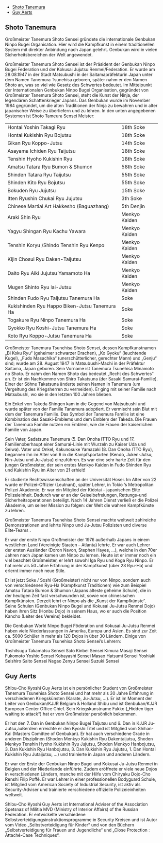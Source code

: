 
* [Shoto Tanemura](#shoto-tanemura)
* [Guy Aerts](#guy-aerts)

## Shoto Tanemura

Großmeister Tanemura Shoto Sensei gründete die internationale
Genbukan Ninpo Bugei Organisation. Hier wird die Kampfkunst in einem
traditionellen System mit direkter Anbindung nach Japan gelehrt. Genbukan wird
in vielen Sicherheitsbereichen der Welt angewendet.

Großmeister Tanemura Shoto Sensei ist der Präsident der Genbukan Ninpo Bugei
Federation und der Kokusai Jujutsu Renmei/Federation. Er wurde am 28.08.1947 in
der Stadt Matsubushi in der Saitamapräfekturin Japan unter dem Namen Tanemura
Tsunehisa geboren, später nahm er den Namen Shoto an, was so viel wie Gesetz des
Schwertes bedeutet. Im Mittelpunkt der Internationalen Genbukan Ninpo Bugei
Organisation, gegründet von Großmeister Tanemura Shoto Sensei, steht die Kunst
der Ninja, der legendären Schattenkrieger Japans. Das Genbukan wurde im November
1984 gegründet, um die alten Traditionen der Ninja zu bewahren und in alter
japanischer Weise zu überliefern und zu lehren. In den unten angegebenen
Systemen ist Shoto Tameura Sensei Meister:

|                                               |               |
| --------------------------------------------- | ------------- |
| Hontai Yoshin Takagi Ryu                      | 18th Soke     |
| Hontai Kukishin Ryu Bojutsu                   | 18th Soke     |
| Gikan Ryu Koppo-Jutsu                         | 14th Soke     |
| Asayama Ichiden Ryu Taijutsu                  | 18th Soke     |
| Tenshin Hyoho Kukishin Ryu                    | 18th Soke     |
| Amatsu Tatara Ryu Bumon & Shumon              | 58th Soke     |
| Shinden Tatara Ryu Taijutsu                   | 55th Soke     |
| Shinden Kito Ryu Bojutsu                      | 55th Soke     |
| Bokuden Ryu Jujutsu                           | 15th Soke     |
| Itten Ryushin Chukai Ryu Jujutsu              | 3th Soke      |
| Chinese Martial Art Hakkesho (Baguazhang)     | 5th Denjin    |
| Araki Shin Ryu                                | Menkyo Kaiden |
| Yagyu Shingan Ryu Kachu Yawara                | Menkyo Kaiden |
| Tenshin Koryu /Shindo Tenshin Ryu Kenpo       | Menkyo Kaiden |
| Kijin Chosui Ryu Daken-Taijutsu               | Menkyo Kaiden |
| Daito Ryu Aiki Jujutsu Yamamoto Ha            | Menkyo Kaiden |
| Mugen Shinto Ryu Iai-Jutsu                    | Menkyo Kaiden |
| Shinden Fudo Ryu Taijutsu Tanemura Ha         | Soke          |
| Kukishinden Ryu Happo Biken-Jutsu Tanemura Ha | Soke          |
| Togakure Ryu Ninpo Tanemura Ha                | Soke          |
| Gyokko Ryu Koshi-Jutsu Tanemura Ha            | Soke          |
| Koto Ryu Koppo-Jutsu Tanemura Ha              | Soke          |

Großmeister Tanemura Tsunehisa Shoto
Sensei, dessen Kampfkunstnamen „Bi Koku Ryu“ (geheimer schwarzer Drachen), „Ko
Gyoku“ (leuchtende Kugel), „Fudo Masachika“ (unerschütterlicher, gerechter Mann)
und „Genju“ sind; wurde am 28. August 1947 in Matsubushi-Machi in der Präfektur
Saitama, Japan geboren. Sein Vorname ist Tanemura Tsunehisa Minamoto no Shoto.
Er nahm den Namen Shoto das bedeutet „Recht des Schwertes“ an. Er ist ein
Nachkomme von Shiro Takatsuna (der Sasaki Samurai-Familie). Einer der Söhne
Takatsuna änderte seinen Namen in Tanemura (um Vergeltung des Kriegsherren zu
vermeiden). Er ging mit seiner Familie nach Matsubushi, wo sie in den letzten
100 Jahren blieben.

Ein Enkel von Takeda Shingen kam in die Gegend von Matsubushi und wurde später
von der Familie Tanemura adoptiert. Er vermischt sein Blut mit dem der Tanemura
Familie. Das Symbol der Tanemura Familie ist eine Kombination des Sasaki-Emblems
und dem Emblem der Takeda. Die Frauen der Tanemura Familie nutzen ein Emblem,
wie die Frauen der kaiserlichen Familie von Japan.

Sein Vater, Sadatsune Tanemura (5. Dan Onoha ITTO Ryu und 17. Familienoberhaupt
einer Samurai-Linie mit Wurzeln zu Kaiser Uda und Seiwa). Vater und Onkel,
Kakunosuke Yamazaki (8. Dan Onoha ITTO Ryu), begannen ihn im Alter von 9 in die
Kampfsportarten (Kendo, Juken-Jutsu, Nin-Jutsu und Ju-Jutsu) einzuführen. Es war
eine sehr harte Zeit für den jungen Großmeister, der sein erstes Menkyo Kaiden
in Fudo Shinden Ryu und Kukishin Ryu im Alter von 21 erhielt!

Er studierte Rechtswissenschaften an der Universität Hosei. Im Alter von 22
wurde er Polizei-Offizier (Leutnant), später Lehrer, in Tokio ’s Metropolitan
Polizei Akademie. Er war ein Mitglied der Kidotai – japanischen Elite
Polizeieinheit. Dadurch war er an der Geiselbefreiungen, Rettungs-und
Sicherheitsoperationen beteiligt. Nach 14 Jahren Dienst verließ er die Polizei
Akademie, um seiner Mission zu folgen: der Welt die wahren Kampfkünste zu
lehren.

Großmeister Tanemura Tsunehisa Shoto Sensei machte weltweit zahlreiche
Demonstrationen und lehrte Ninpo und Ju-Jutsu Polizisten und diverse Elite-Teams
.

Er war der erste Ninpo Großmeister der 1976 außerhalb Japans in einem westlichen
Land (Vereinigte Staaten – Atlanta) lehrte. Er war auch Lehrer der ersten
Ausländer (Doron Navon, Stephen Hayes, …), welche in den 70er Jahren nach Japan
kamen um Ninpo zu lernen. Heute ist er immer noch ein viel beachtet Großmeister,
er lehrt sowohl Iga Ryu und Koga Ryu Ninpo. Er hat mehr als 50 Jahre Erfahrung
in der Kampfkunst (über 23 Ryu-Ha) und erlernt immer noch neue Stile.

Er ist jetzt Soke / Soshi (Großmeister) nicht nur von Ninpo, sondern auch von
verschiedenen Ryu-Ha (Kampfkunst Traditionen) wie zum Beispiel Amatsu Tatara
Bumon & Shumon (Japans älteste geheime Schule), die in der heutigen Zeit fast
verschwunden ist, sowie von chinesischen Kampfkünsten. Derzeit lehrt er Ninpo
als die „Kunst der Kampfkünste“. Seine Schulen (Genbukan Ninpo Bugei und Kokusai
Ju-Jutsu Renmei Dojo) haben ihren Sitz (Honbu Dojo) in seinem Haus, wo er auch
die Position Kancho (Leiter des Vereins) bekleidet.

Die Genbukan World Ninpo Bugei Föderation und Kokusai Ju-Jutsu Renmei haben
viele Niederlassungen in Amerika, Europa und Asien. Es sind zur Zeit ca. 5000
Schüler in mehr als 120 Dojos in über 30 Ländern. Einige von Großmeister
Tanemura Tsunehisa Shoto Sensei’s Lehrern:

Toshitsugu Takamatsu Sensei Sato Kinbei Sensei Kimura Masaji Sensei Fukomoto
Yoshio Sensei Kobayashi Sensei Masao Hatsumi Sensei Yoshiaki Seishiro Saito
Sensei Nagao Zenyu Sensei Suzuki Sensei

## Guy Aerts

Shibu-Cho Kyoshi Guy Aerts ist ein persönlicher Student von Großmeister Tanemura
Tsunehisa Shoto Sensei und hat mehr als 30 Jahre Erfahrung in verschiedenen
Kriegskünsten (Karate, Ju-Jutsu, …). Er ist im Moment der Leiter von
Genbukan/KJJR Belgium & Holland Shibu und ist Genbukan/KJJR European Center
Office Chief. Sein Kriegskunstname Fukko („Hidden tiger waiting to attack“) hat
er  vom Großmeister persönlich bekommen.

Er hat den  7. Dan in Genbukan Ninpo Bugei Taijutsu und 6. Dan in KJJR
Ju-Jutsu,außerdem  erreichte er den Kyoshi Titel und ist Mitglied vom Shihan-Kai
(Masters Comittee of Genbukan). Er hat auch verschiedene Grade in anderen
Disziplinen (Shoden Menkyo Kukishin Ryu Dakentaijutsu, Shoden Menkyo Tenshin
Hyoho Kukishin Ryu Jujutsu, Shoden Menkyo Hanbojutsu, 3. Dan Kukishin Ryu
Hanbojutsu, 3. Dan Kukishin Ryu Jujutsu, 1. Dan Hontai Kukishin Ryu Jutaijutsu,
…) und trainierte in Japan und anderen Ländern.

Er war der Erste der Genbukan Ninpo Bugei und Kokusai Ju-Jutsu Renmei in Belgien
und der Niederlande einführte. Zudem eröffnete er viele neue Dojos in
verschiedenen Ländern, manche mit der Hilfe vom Chiryaku Dojo-Cho Renshi Filip
Poffé. Er war Lehrer in einer professionellen Bodyguard Schule, ist Mitglied vom
American Society of Industrial Security, ist aktiv als Security-Adviser und
trainierte verschiedene offizielle Polizeieinheiten weltweit.

Shibu-Cho Kyoshi Guy Aerts ist International Adviser of the Association Spetsnaz
of Militia MVD (Ministry of Interior Affairs) of the Russian Federation. Er
entwickelte verschiedene Selbstverteidigungsinstruktionsprogramme in Security
Kreisen und ist Autor vom Video „Selbstverteidigung für Kinder“ und von den
Büchern „Selbstverteidigung für Frauen und Jugendliche“ und „Close Protection :
Attaché-Case Techniques“.